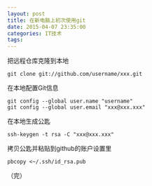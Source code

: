 ```yaml
---
layout: post
title: 在新电脑上初次使用git
date: 2015-04-07 23:35:00
categories: IT技术
tags: 
---
```


把远程仓库克隆到本地

```
git clone git://github.com/username/xxx.git
```

在本地配置Git信息

```
git config --global user.name "username"
git config --global user.email "xxx@xxx.xxx"
```

在本地生成公匙

```
ssh-keygen -t rsa -C "xxx@xxx.xxx"
```

拷贝公匙并粘贴到github的账户设置里

```
pbcopy <~/.ssh/id_rsa.pub
```

（完）
